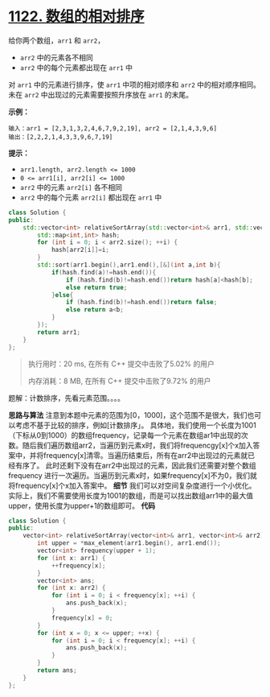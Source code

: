 # [1122. 数组的相对排序](https://leetcode-cn.com/problems/relative-sort-array/)

给你两个数组，`arr1` 和 `arr2`，

- `arr2` 中的元素各不相同
- `arr2` 中的每个元素都出现在 `arr1` 中

对 `arr1` 中的元素进行排序，使 `arr1` 中项的相对顺序和 `arr2` 中的相对顺序相同。未在 `arr2` 中出现过的元素需要按照升序放在 `arr1` 的末尾。

 

**示例：**

```
输入：arr1 = [2,3,1,3,2,4,6,7,9,2,19], arr2 = [2,1,4,3,9,6]
输出：[2,2,2,1,4,3,3,9,6,7,19]
```

 

**提示：**

- `arr1.length, arr2.length <= 1000`
- `0 <= arr1[i], arr2[i] <= 1000`
- `arr2` 中的元素 `arr2[i]` 各不相同
- `arr2` 中的每个元素 `arr2[i]` 都出现在 `arr1` 中

```c++
class Solution {
public:
    std::vector<int> relativeSortArray(std::vector<int>& arr1, std::vector<int>& arr2) {
        std::map<int,int> hash;
        for (int i = 0; i < arr2.size(); ++i) {
            hash[arr2[i]]=i;
        }
        std::sort(arr1.begin(),arr1.end(),[&](int a,int b){
            if(hash.find(a)!=hash.end()){
                if (hash.find(b)!=hash.end())return hash[a]<hash[b];
                else return true;
            }else{
                if (hash.find(b)!=hash.end())return false;
                else return a<b;
            }
        });
        return arr1;
    }
};
```

> 执行用时：20 ms, 在所有 C++ 提交中击败了5.02% 的用户
>
> 内存消耗：8 MB, 在所有 C++ 提交中击败了9.72% 的用户

题解：计数排序，先看元素范围。。。。



**思路与算法**
注意到本题中元素的范围为[0，1000]，这个范围不是很大，我们也可以考虑不基于比较的排序，例如[计数排序」。
具体地，我们使用一个长度为1001（下标从0到1000）的数组frequency，记录每一个元素在数组ar1中出现的次数。随后我们遍历数组arr2，当遍历到元素x时，我们将frequencgy[x]个x加入答案中，并将frequency[x]清零。当遍历结束后，所有在arr2中出现过的元素就已经有序了。
此时还剩下没有在arr2中出现过的元素，因此我们还需要对整个数组frequency 进行一次遍历。当遍历到元素x时，如果frequency[x]不为0，我们就将frequency[x]个x加入答案中。
**细节**
我们可以对空间复杂度进行一个小优化。实际上，我们不需要使用长度为1001的数组，而是可以找出数组arr1中的最大值upper，使用长度为upper+1的数组即可。
**代码**

```c++
class Solution {
public:
    vector<int> relativeSortArray(vector<int>& arr1, vector<int>& arr2) {
        int upper = *max_element(arr1.begin(), arr1.end());
        vector<int> frequency(upper + 1);
        for (int x: arr1) {
            ++frequency[x];
        }
        vector<int> ans;
        for (int x: arr2) {
            for (int i = 0; i < frequency[x]; ++i) {
                ans.push_back(x);
            }
            frequency[x] = 0;
        }
        for (int x = 0; x <= upper; ++x) {
            for (int i = 0; i < frequency[x]; ++i) {
                ans.push_back(x);
            }
        }
        return ans;
    }
};
```


